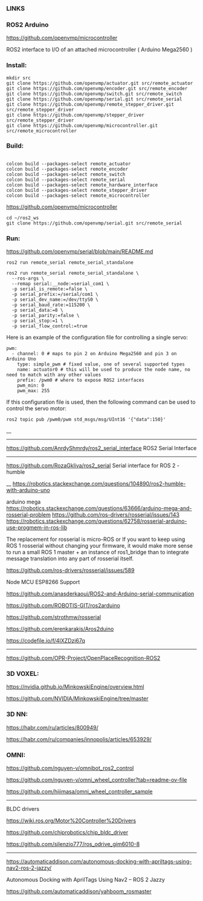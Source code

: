 ### LINKS

### ROS2 Arduino

https://github.com/openvmp/microcontroller

ROS2 interface to I/O of an attached microcontroller ( Arduino Mega2560 )




### Install:
```
mkdir src
git clone https://github.com/openvmp/actuator.git src/remote_actuator
git clone https://github.com/openvmp/encoder.git src/remote_encoder
git clone https://github.com/openvmp/switch.git src/remote_switch
git clone https://github.com/openvmp/serial.git src/remote_serial
git clone https://github.com/openvmp/remote_stepper_driver.git src/remote_stepper_driver
git clone https://github.com/openvmp/stepper_driver src/remote_stepper_driver
git clone https://github.com/openvmp/microcontroller.git src/remote_microcontroller
```
### Build:
```

colcon build --packages-select remote_actuator
colcon build --packages-select remote_encoder
colcon build --packages-select remote_switch
colcon build --packages-select remote_serial
colcon build --packages-select remote_hardware_interface
colcon build --packages-select remote_stepper_driver
colcon build --packages-select remote_microcontroller

```



https://github.com/openvmp/microcontroller

```
cd ~/ros2_ws
git clone https://github.com/openvmp/serial.git src/remote_serial
```

### Run:

https://github.com/openvmp/serial/blob/main/README.md

```
ros2 run remote_serial remote_serial_standalone
```

```
ros2 run remote_serial remote_serial_standalone \
  --ros-args \
  --remap serial:__node:=serial_com1 \
  -p serial_is_remote:=false \
  -p serial_prefix:=/serial/com1 \
  -p serial_dev_name:=/dev/ttyS0 \
  -p serial_baud_rate:=115200 \
  -p serial_data:=8 \
  -p serial_parity:=false \
  -p serial_stop:=1 \
  -p serial_flow_control:=true
```

Here is an example of the configuration file for controlling a single servo:

```
pwm:
  - channel: 0 # maps to pin 2 on Arduino Mega2560 and pin 3 on Arduino Uno
    type: simple_pwm # fixed value, one of several supported types
    name: actuator0 # this will be used to produce the node name, no need to match with any other values
    prefix: /pwm0 # where to expose ROS2 interfaces
    pwm_min: 0
    pwm_max: 255
```

If this configuration file is used, then the following command can be used to control the servo motor:

```
ros2 topic pub /pwm0/pwm std_msgs/msg/UInt16 '{"data":150}'
```

__





______________________
https://github.com/AnrdyShmrdy/ros2_serial_interface
ROS2 Serial Interface
______________________

https://github.com/RozaGkliva/ros2_serial
Serial interface for ROS 2
-humble

__
https://robotics.stackexchange.com/questions/104890/ros2-humble-with-arduino-uno

arduino mega 
https://robotics.stackexchange.com/questions/63666/arduino-mega-and-rosserial-problem
https://github.com/ros-drivers/rosserial/issues/143
https://robotics.stackexchange.com/questions/62758/rosserial-arduino-use-progmem-in-ros-lib

The replacement for rosserial is micro-ROS
or
If you want to keep using ROS 1 rosserial without changing your firmware, it would make more sense to run a small ROS 1 master + an instance of ros1_bridge than to integrate message translation into any part of rosserial itself.

https://github.com/ros-drivers/rosserial/issues/589

Node MCU ESP8266 Support




https://github.com/anasderkaoui/ROS2-and-Arduino-serial-communication

https://github.com/ROBOTIS-GIT/ros2arduino

https://github.com/strothmw/rosserial


https://github.com/erenkarakis/Aros2duino


https://codefile.io/f/4IXZDzj67q


______


https://github.com/OPR-Project/OpenPlaceRecognition-ROS2


### 3D VOXEL:
https://nvidia.github.io/MinkowskiEngine/overview.html

https://github.com/NVIDIA/MinkowskiEngine/tree/master



### 3D NN:
https://habr.com/ru/articles/800949/


https://habr.com/ru/companies/innopolis/articles/653929/



### OMNI:

https://github.com/nguyen-v/omnibot_ros2_control


https://github.com/nguyen-v/omni_wheel_controller?tab=readme-ov-file


https://github.com/hijimasa/omni_wheel_controller_sample




_____
BLDC drivers

https://wiki.ros.org/Motor%20Controller%20Drivers

https://github.com/chiprobotics/chip_bldc_driver

https://github.com/silenzio777/ros_odrive_gim6010-8



________
https://automaticaddison.com/autonomous-docking-with-apriltags-using-nav2-ros-2-jazzy/

Autonomous Docking with AprilTags Using Nav2 – ROS 2 Jazzy

https://github.com/automaticaddison/yahboom_rosmaster


